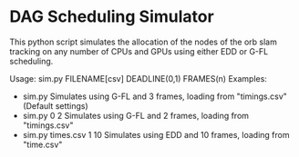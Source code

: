 # DAG Scheduling Simulator
This python script simulates the allocation of the nodes of the orb slam tracking on any number of CPUs and GPUs using either EDD or G-FL scheduling.

Usage: sim.py FILENAME[csv] DEADLINE(0,1) FRAMES(n)
Examples:
- sim.py
Simulates using G-FL and 3 frames, loading from "timings.csv" (Default settings)
- sim.py 0 2
Simulates using G-FL and 2 frames, loading from "timings.csv"
- sim.py times.csv 1 10
Simulates using EDD and 10 frames, loading from "time.csv"
